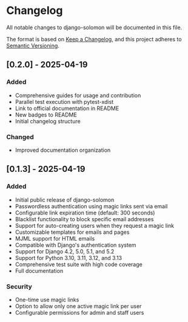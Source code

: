 # Changelog

All notable changes to django-solomon will be documented in this file.

The format is based on [Keep a Changelog](https://keepachangelog.com/en/1.0.0/),
and this project adheres to [Semantic Versioning](https://semver.org/spec/v2.0.0.html).

## [0.2.0] - 2025-04-19

### Added

- Comprehensive guides for usage and contribution
- Parallel test execution with pytest-xdist
- Link to official documentation in README
- New badges to README
- Initial changelog structure

### Changed

- Improved documentation organization

## [0.1.3] - 2025-04-19

### Added

- Initial public release of django-solomon
- Passwordless authentication using magic links sent via email
- Configurable link expiration time (default: 300 seconds)
- Blacklist functionality to block specific email addresses
- Support for auto-creating users when they request a magic link
- Customizable templates for emails and pages
- MJML support for HTML emails
- Compatible with Django's authentication system
- Support for Django 4.2, 5.0, 5.1, and 5.2
- Support for Python 3.10, 3.11, 3.12, and 3.13
- Comprehensive test suite with high code coverage
- Full documentation

### Security

- One-time use magic links
- Option to allow only one active magic link per user
- Configurable permissions for admin and staff users
